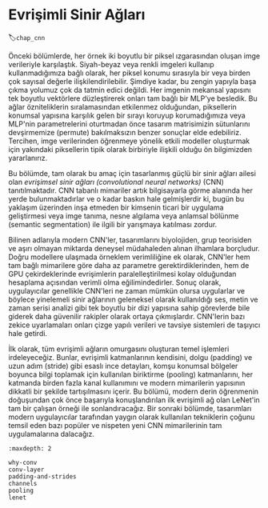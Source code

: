 # Evrişimli Sinir Ağları
:label:`chap_cnn`

Önceki bölümlerde, her örnek iki boyutlu bir piksel ızgarasından oluşan imge verileriyle karşılaştık. Siyah-beyaz veya renkli imgeleri kullanıp kullanmadığımıza bağlı olarak, her piksel konumu sırasıyla bir veya birden çok sayısal değerle ilişkilendirilebilir. Şimdiye kadar, bu zengin yapıyla başa çıkma yolumuz çok da tatmin edici değildi. Her imgenin mekansal yapısını tek boyutlu vektörlere düzleştirerek onları tam bağlı bir MLP'ye besledik. Bu ağlar özniteliklerin sıralamasından etkilenmez olduğundan, piksellerin konumsal yapısına karşılık gelen bir sırayı koruyup korumadığımıza veya MLP'nin parametrelerini oturtmadan önce tasarım matrisimizin sütunlarını devşirmemize (permute) bakılmaksızın benzer sonuçlar elde edebiliriz. Tercihen, imge verilerinden öğrenmeye yönelik etkili modeller oluşturmak için yakındaki piksellerin tipik olarak birbiriyle ilişkili olduğu ön bilgimizden yararlanırız.

Bu bölümde, tam olarak bu amaç için tasarlanmış güçlü bir sinir ağları ailesi olan *evrişimsel sinir ağları (convolutional neural networks)* (CNN) tanıtılmaktadır. CNN tabanlı mimariler artık bilgisayarla görme alanında her yerde bulunmaktadırlar ve o kadar baskın hale gelmişlerdir ki, bugün bu yaklaşım üzerinden inşa etmeden bir kimsenin ticari bir uygulama geliştirmesi veya imge tanıma, nesne algılama veya anlamsal bölünme (semantic segmentation) ile ilgili bir yarışmaya katılması zordur.

Bilinen adlarıyla modern CNN'ler, tasarımlarını biyolojiden, grup teorisiden ve aşırı olmayan miktarda deneysel müdahaleden alınan ilhamlara borçludur. Doğru modellere ulaşmada örneklem verimliliğine ek olarak, CNN'ler hem tam bağlı mimarilere göre daha az parametre gerektirdiklerinden, hem de GPU çekirdeklerinde evrişimlerin paralelleştirilmesi kolay olduğundan hesaplama açısından verimli olma eğilimindedirler. Sonuç olarak, uygulayıcılar genellikle CNN'leri ne zaman mümkün olursa uygularlar ve böylece yinelemeli sinir ağlarının geleneksel olarak kullanıldığı ses, metin ve zaman serisi analizi gibi tek boyutlu bir dizi yapısına sahip görevlerde bile giderek daha güvenilir rakipler olarak ortaya çıkmışlardır. CNN'lerin bazı zekice uyarlamaları onları çizge yapılı verileri ve tavsiye sistemleri de taşıyıcı hale getirdi.

İlk olarak, tüm evrişimli ağların omurgasını oluşturan temel işlemleri irdeleyeceğiz. Bunlar, evrişimli katmanlarının kendisini, dolgu (padding) ve uzun adım (stride) gibi esaslı ince detayları, komşu konumsal bölgeler boyunca bilgi toplamak için kullanılan biriktirme (pooling) katmanlarını, her katmanda birden fazla kanal kullanımını ve modern mimarilerin yapısının dikkatli bir şekilde tartışılmasını içerir. Bu bölümü, modern derin öğrenmenin doğuşundan çok önce başarıyla konuşlandırılan ilk evrişimli ağ olan LeNet'in tam bir çalışan örneği ile sonlandıracağız. Bir sonraki bölümde, tasarımları modern uygulayıcılar tarafından yaygın olarak kullanılan tekniklerin çoğunu temsil eden bazı popüler ve nispeten yeni CNN mimarilerinin tam uygulamalarına dalacağız.

```toc
:maxdepth: 2

why-conv
conv-layer
padding-and-strides
channels
pooling
lenet
```
